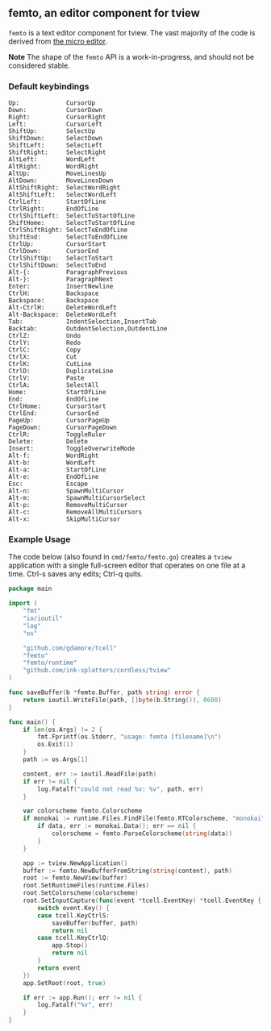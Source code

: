 ## femto, an editor component for tview

`femto` is a text editor component for tview. The vast majority of the code is derived from
[the micro editor](github.com/zyedidia/micro).

**Note** The shape of the `femto` API is a work-in-progress, and should not be considered stable.

### Default keybindings
```
Up:             CursorUp
Down:           CursorDown
Right:          CursorRight
Left:           CursorLeft
ShiftUp:        SelectUp
ShiftDown:      SelectDown
ShiftLeft:      SelectLeft
ShiftRight:     SelectRight
AltLeft:        WordLeft
AltRight:       WordRight
AltUp:          MoveLinesUp
AltDown:        MoveLinesDown
AltShiftRight:  SelectWordRight
AltShiftLeft:   SelectWordLeft
CtrlLeft:       StartOfLine
CtrlRight:      EndOfLine
CtrlShiftLeft:  SelectToStartOfLine
ShiftHome:      SelectToStartOfLine
CtrlShiftRight: SelectToEndOfLine
ShiftEnd:       SelectToEndOfLine
CtrlUp:         CursorStart
CtrlDown:       CursorEnd
CtrlShiftUp:    SelectToStart
CtrlShiftDown:  SelectToEnd
Alt-{:          ParagraphPrevious
Alt-}:          ParagraphNext
Enter:          InsertNewline
CtrlH:          Backspace
Backspace:      Backspace
Alt-CtrlH:      DeleteWordLeft
Alt-Backspace:  DeleteWordLeft
Tab:            IndentSelection,InsertTab
Backtab:        OutdentSelection,OutdentLine
CtrlZ:          Undo
CtrlY:          Redo
CtrlC:          Copy
CtrlX:          Cut
CtrlK:          CutLine
CtrlD:          DuplicateLine
CtrlV:          Paste
CtrlA:          SelectAll
Home:           StartOfLine
End:            EndOfLine
CtrlHome:       CursorStart
CtrlEnd:        CursorEnd
PageUp:         CursorPageUp
PageDown:       CursorPageDown
CtrlR:          ToggleRuler
Delete:         Delete
Insert:         ToggleOverwriteMode
Alt-f:          WordRight
Alt-b:          WordLeft
Alt-a:          StartOfLine
Alt-e:          EndOfLine
Esc:            Escape
Alt-n:          SpawnMultiCursor
Alt-m:          SpawnMultiCursorSelect
Alt-p:          RemoveMultiCursor
Alt-c:          RemoveAllMultiCursors
Alt-x:          SkipMultiCursor
```

### Example Usage

The code below (also found in `cmd/femto/femto.go`) creates a `tview` application with a single full-screen editor
that operates on one file at a time. Ctrl-s saves any edits; Ctrl-q quits.

```go
package main

import (
	"fmt"
	"io/ioutil"
	"log"
	"os"

	"github.com/gdamore/tcell"
	"femto"
	"femto/runtime"
	"github.com/ink-splatters/cordless/tview"
)

func saveBuffer(b *femto.Buffer, path string) error {
	return ioutil.WriteFile(path, []byte(b.String()), 0600)
}

func main() {
	if len(os.Args) != 2 {
		fmt.Fprintf(os.Stderr, "usage: femto [filename]\n")
		os.Exit(1)
	}
	path := os.Args[1]

	content, err := ioutil.ReadFile(path)
	if err != nil {
		log.Fatalf("could not read %v: %v", path, err)
	}

	var colorscheme femto.Colorscheme
	if monokai := runtime.Files.FindFile(femto.RTColorscheme, "monokai"); monokai != nil {
		if data, err := monokai.Data(); err == nil {
			colorscheme = femto.ParseColorscheme(string(data))
		}
	}

	app := tview.NewApplication()
	buffer := femto.NewBufferFromString(string(content), path)
	root := femto.NewView(buffer)
	root.SetRuntimeFiles(runtime.Files)
	root.SetColorscheme(colorscheme)
	root.SetInputCapture(func(event *tcell.EventKey) *tcell.EventKey {
		switch event.Key() {
		case tcell.KeyCtrlS:
			saveBuffer(buffer, path)
			return nil
		case tcell.KeyCtrlQ:
			app.Stop()
			return nil
		}
		return event
	})
	app.SetRoot(root, true)

	if err := app.Run(); err != nil {
		log.Fatalf("%v", err)
	}
}
```
